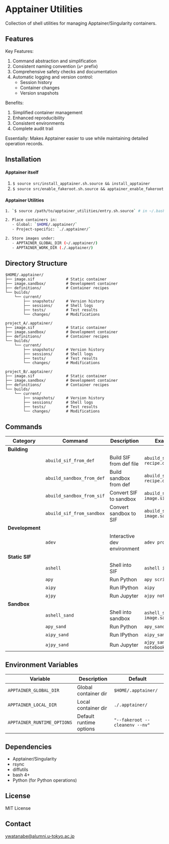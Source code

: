 <!-- ---
!-- title: ./apptainer_utilities/README.md
!-- author: ywatanabe
!-- date: 2024-12-08 01:15:17
!-- --- -->


# Apptainer Utilities

Collection of shell utilities for managing Apptainer/Singularity containers.

## Features

Key Features:
1. Command abstraction and simplification
2. Consistent naming convention (`a*` prefix)
3. Comprehensive safety checks and documentation
4. Automatic logging and version control:
   - Session history
   - Container changes
   - Version snapshots

Benefits:
1. Simplified container management
2. Enhanced reproducibility
3. Consistent environments
4. Complete audit trail

Essentially: Makes Apptainer easier to use while maintaining detailed operation records.


## Installation

#### Apptainer itself
1. `$ source src/install_apptainer.sh.source && install_apptainer`
2. `$ source src/enable_fakeroot.sh.source && apptainer_enable_fakeroot`

#### Apptainer Utilities

``` bash
1. `$ source /path/to/apptainer_utilities/entry.sh.source` # in ~/.bashrc

2. Place containers in:
   - Global: `$HOME/.apptainer/`
   - Project-specific: `./.apptainer/`

2. Store images under:
   - APPTAINER_GLOBAL_DIR (~/.apptainer/)
   - APPTAINER_WORK_DIR (./.apptainer/)
```

## Directory Structure

```
$HOME/.apptainer/
├── image.sif              # Static container
├── image.sandbox/         # Development container
├── definitions/           # Container recipes
└── builds/
    └── current/
        ├── snapshots/     # Version history
        ├── sessions/      # Shell logs
        ├── tests/         # Test results
        └── changes/       # Modifications

project_A/.apptainer/
├── image.sif              # Static container
├── image.sandbox/         # Development container
├── definitions/           # Container recipes
└── builds/
    └── current/
        ├── snapshots/     # Version history
        ├── sessions/      # Shell logs
        ├── tests/         # Test results
        └── changes/       # Modifications

project_B/.apptainer/
├── image.sif              # Static container
├── image.sandbox/         # Development container
├── definitions/           # Container recipes
└── builds/
    └── current/
        ├── snapshots/     # Version history
        ├── sessions/      # Shell logs
        ├── tests/         # Test results
        └── changes/       # Modifications
```

## Commands

| Category | Command | Description | Example Usage |
|----------|---------|-------------|---------------|
| **Building** |
| | `abuild_sif_from_def` | Build SIF from def file | `abuild_sif_from_def recipe.def` |
| | `abuild_sandbox_from_def` | Build sandbox from def | `abuild_sandbox_from_def recipe.def` |
| | `abuild_sandbox_from_sif` | Convert SIF to sandbox | `abuild_sandbox_from_sif image.sif` |  
| | `abuild_sif_from_sandbox` | Convert sandbox to SIF | `abuild_sif_from_sandbox image.sandbox` |
| **Development** |
| | `adev` | Interactive dev environment | `adev project_name` |
| **Static SIF** |
| | `ashell` | Shell into SIF | `ashell image.sif` |
| | `apy` | Run Python | `apy script.py` |
| | `aipy` | Run IPython | `aipy` |
| | `ajpy` | Run Jupyter | `ajpy notebook.ipynb` |
| **Sandbox** |
| | `ashell_sand` | Shell into sandbox | `ashell_sand image.sandbox` |
| | `apy_sand` | Run Python | `apy_sand script.py` |
| | `aipy_sand` | Run IPython | `aipy_sand` |
| | `ajpy_sand` | Run Jupyter | `ajpy_sand notebook.ipynb` |

## Environment Variables 

| Variable | Description | Default |
|----------|-------------|---------|
| `APPTAINER_GLOBAL_DIR` | Global container dir | `$HOME/.apptainer/` |
| `APPTAINER_LOCAL_DIR` | Local container dir | `./.apptainer/` |
| `APPTAINER_RUNTIME_OPTIONS` | Default runtime options | `"--fakeroot --cleanenv --nv"` |

## Dependencies

- Apptainer/Singularity
- rsync
- diffutils
- bash 4+
- Python (for Python operations)

## License

MIT License

## Contact

ywatanabe@alumni.u-tokyo.ac.jp
